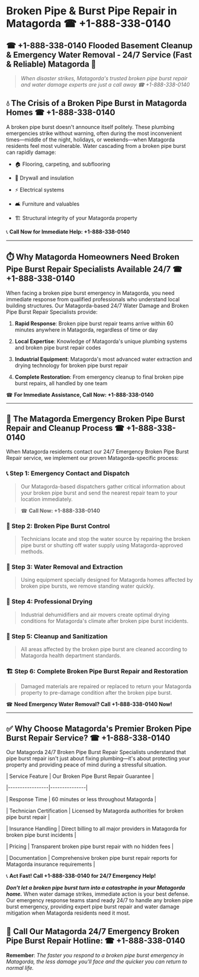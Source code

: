 # Broken Pipe & Burst Pipe Repair in Matagorda ☎ +1-888-338-0140  
## ☎ +1-888-338-0140 Flooded Basement Cleanup & Emergency Water Removal - 24/7 Service (Fast & Reliable) Matagorda 🚨  

> *When disaster strikes, Matagorda's trusted broken pipe burst repair and water damage experts are just a call away ☎ +1-888-338-0140*  

## 💧 The Crisis of a Broken Pipe Burst in Matagorda Homes ☎ +1-888-338-0140  

A broken pipe burst doesn't announce itself politely. These plumbing emergencies strike without warning, often during the most inconvenient times—middle of the night, holidays, or weekends—when Matagorda residents feel most vulnerable. Water cascading from a broken pipe burst can rapidly damage:  

* 🏠 Flooring, carpeting, and subflooring  
* 🧱 Drywall and insulation  
* ⚡ Electrical systems  
* 🛋️ Furniture and valuables  
* 🏗️ Structural integrity of your Matagorda property  

📞 **Call Now for Immediate Help: +1-888-338-0140**  

---  

## ⏱️ Why Matagorda Homeowners Need Broken Pipe Burst Repair Specialists Available 24/7 ☎ +1-888-338-0140  

When facing a broken pipe burst emergency in Matagorda, you need immediate response from qualified professionals who understand local building structures. Our Matagorda-based 24/7 Water Damage and Broken Pipe Burst Repair Specialists provide:  

1. **Rapid Response**: Broken pipe burst repair teams arrive within 60 minutes anywhere in Matagorda, regardless of time or day  
2. **Local Expertise**: Knowledge of Matagorda's unique plumbing systems and broken pipe burst repair codes  
3. **Industrial Equipment**: Matagorda's most advanced water extraction and drying technology for broken pipe burst repair  
4. **Complete Restoration**: From emergency cleanup to final broken pipe burst repairs, all handled by one team  

☎ **For Immediate Assistance, Call Now: +1-888-338-0140**  

---  

## 🔧 The Matagorda Emergency Broken Pipe Burst Repair and Cleanup Process ☎ +1-888-338-0140  

When Matagorda residents contact our 24/7 Emergency Broken Pipe Burst Repair service, we implement our proven Matagorda-specific process:  

### 📞 Step 1: Emergency Contact and Dispatch  
> Our Matagorda-based dispatchers gather critical information about your broken pipe burst and send the nearest repair team to your location immediately.  
> ☎ **Call Now: +1-888-338-0140**  

### 🚿 Step 2: Broken Pipe Burst Control  
> Technicians locate and stop the water source by repairing the broken pipe burst or shutting off water supply using Matagorda-approved methods.  

### 🌊 Step 3: Water Removal and Extraction  
> Using equipment specially designed for Matagorda homes affected by broken pipe bursts, we remove standing water quickly.  

### 💨 Step 4: Professional Drying  
> Industrial dehumidifiers and air movers create optimal drying conditions for Matagorda's climate after broken pipe burst incidents.  

### 🧼 Step 5: Cleanup and Sanitization  
> All areas affected by the broken pipe burst are cleaned according to Matagorda health department standards.  

### 🏗️ Step 6: Complete Broken Pipe Burst Repair and Restoration  
> Damaged materials are repaired or replaced to return your Matagorda property to pre-damage condition after the broken pipe burst.  

☎ **Need Emergency Water Removal? Call +1-888-338-0140 Now!**  

---  

## ✅ Why Choose Matagorda's Premier Broken Pipe Burst Repair Service? ☎ +1-888-338-0140  

Our Matagorda 24/7 Broken Pipe Burst Repair Specialists understand that pipe burst repair isn't just about fixing plumbing—it's about protecting your property and providing peace of mind during a stressful situation.  

| Service Feature | Our Broken Pipe Burst Repair Guarantee |  
|-----------------|---------------|  
| Response Time | 60 minutes or less throughout Matagorda |  
| Technician Certification | Licensed by Matagorda authorities for broken pipe burst repair |  
| Insurance Handling | Direct billing to all major providers in Matagorda for broken pipe burst incidents |  
| Pricing | Transparent broken pipe burst repair with no hidden fees |  
| Documentation | Comprehensive broken pipe burst repair reports for Matagorda insurance requirements |  

📞 **Act Fast! Call +1-888-338-0140 for 24/7 Emergency Help!**  

***Don't let a broken pipe burst turn into a catastrophe in your Matagorda home.*** When water damage strikes, immediate action is your best defense. Our emergency response teams stand ready 24/7 to handle any broken pipe burst emergency, providing expert pipe burst repair and water damage mitigation when Matagorda residents need it most.  

## 📱 Call Our Matagorda 24/7 Emergency Broken Pipe Burst Repair Hotline: ☎ +1-888-338-0140  

**Remember**: *The faster you respond to a broken pipe burst emergency in Matagorda, the less damage you'll face and the quicker you can return to normal life.*
